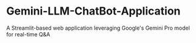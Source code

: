 # Gemini-LLM-ChatBot-Application
A Streamlit-based web application leveraging Google's Gemini Pro model for real-time Q&amp;A
